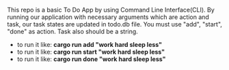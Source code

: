 This repo is a basic To Do App by using Command Line Interface(CLI). By running our application with necessary arguments which are action and task, our task states are updated in todo.db file. 
You must use "add", "start", "done" as action. Task also should be a string.

- to run it like: **cargo run add "work hard sleep less"**
- to run it like: **cargo run start "work hard sleep less"**
- to run it like: **cargo run done "work hard sleep less"**

